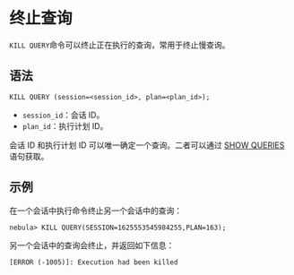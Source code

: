 # 终止查询

`KILL QUERY`命令可以终止正在执行的查询，常用于终止慢查询。

## 语法

```ngql
KILL QUERY (session=<session_id>, plan=<plan_id>);
```

- `session_id`：会话 ID。
- `plan_id`：执行计划 ID。

会话 ID 和执行计划 ID 可以唯一确定一个查询。二者可以通过 [SHOW QUERIES](../7.general-query-statements/6.show/18.show-queries.md) 语句获取。

## 示例

在一个会话中执行命令终止另一个会话中的查询：

```ngql
nebula> KILL QUERY(SESSION=1625553545984255,PLAN=163);
```

另一个会话中的查询会终止，并返回如下信息：

```ngql
[ERROR (-1005)]: Execution had been killed
```
